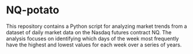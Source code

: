 # NQ-potato
This repository contains a Python script for analyzing market trends from a dataset of daily market data on the Nasdaq futures contract NQ. The analysis focuses on identifying which days of the week most frequently have the highest and lowest values for each week over a series of years.
